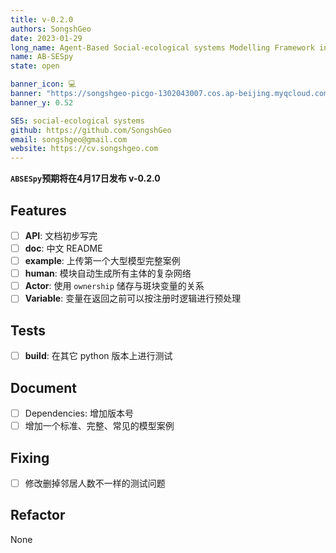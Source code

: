 ```yaml
---
title: v-0.2.0
authors: SongshGeo
date: 2023-01-29
long_name: Agent-Based Social-ecological systems Modelling Framework in Python
name: AB-SESpy
state: open

banner_icon: 💻
banner: "https://songshgeo-picgo-1302043007.cos.ap-beijing.myqcloud.com/uPic/abses_github_repo.svg"
banner_y: 0.52

SES: social-ecological systems
github: https://github.com/SongshGeo
email: songshgeo@gmail.com
website: https://cv.songshgeo.com
---
```



**`ABSESpy`预期将在4月17日发布 v-0.2.0**

## Features

- [ ] **API**: 文档初步写完
- [ ] **doc**: 中文 README
- [ ] **example**: 上传第一个大型模型完整案例
- [ ] **human**: 模块自动生成所有主体的复杂网络
- [ ] **Actor**: 使用 `ownership` 储存与斑块变量的关系
- [ ] **Variable**: 变量在返回之前可以按注册时逻辑进行预处理

## Tests

- [ ] **build**: 在其它 python 版本上进行测试

## Document

- [ ] Dependencies: 增加版本号
- [ ] 增加一个标准、完整、常见的模型案例

## Fixing

- [ ] 修改删掉邻居人数不一样的测试问题

## Refactor

None
